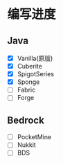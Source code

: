 # 编写进度

## Java

- [x] Vanilla(原版)
- [x] Cuberite
- [x] SpigotSeries
- [x] Sponge
- [ ] Fabric
- [ ] Forge

## Bedrock

- [ ] PocketMine
- [ ] Nukkit
- [ ] BDS
